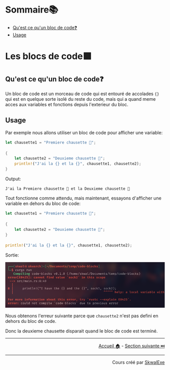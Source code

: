 # Sommaire📚

- [Qu'est ce qu'un bloc de code❓](#quest-ce-quun-bloc-de-code)
- [Usage](#usage)

# Les blocs de code🟪

## Qu'est ce qu'un bloc de code❓

Un bloc de code est un morceau de code qui est entouré de accolades `{}` qui est en quelque sorte isolé du reste du code, mais qui a quand meme acces aux variables et fonctions depuis l'exterieur du bloc.

## Usage 

Par exemple nous allons utiliser un bloc de code pour afficher une variable:

```rust
let chausette1 = "Premiere chausette 🧦";

{
    let chausette2 = "Deuxieme chausette 🧦";
    println!("J'ai la {} et la {}", chausette1, chausette2);
}
```

Output:

```
J'ai la Premiere chausette 🧦 et la Deuxieme chausette 🧦
```

Tout fonctionne comme attendu, mais maintenant, essayons d'afficher une variable en dehors du bloc de code:

```rust
let chausette1 = "Premiere chausette 🧦";

{
    let chausette2 = "Deuxieme chausette 🧦";
}

println!("J'ai la {} et la {}", chausette1, chausette2);
```

Sortie:

![](1.png)

Nous obtenons l'erreur suivante parce que `chausette2` n'est pas defini en dehors du bloc de code.

Donc la deuxieme chausette disparait quand le bloc de code est terminé.

---

<p align="right"><a href="/">Accueil 🏠</a> - <a href="../shadowing">Section suivante ⏭️</a></p>

---

<p align="right">Cours créé par <a href="https://github.com/SkwalExe/" target="_blank">SkwalExe</a></p>